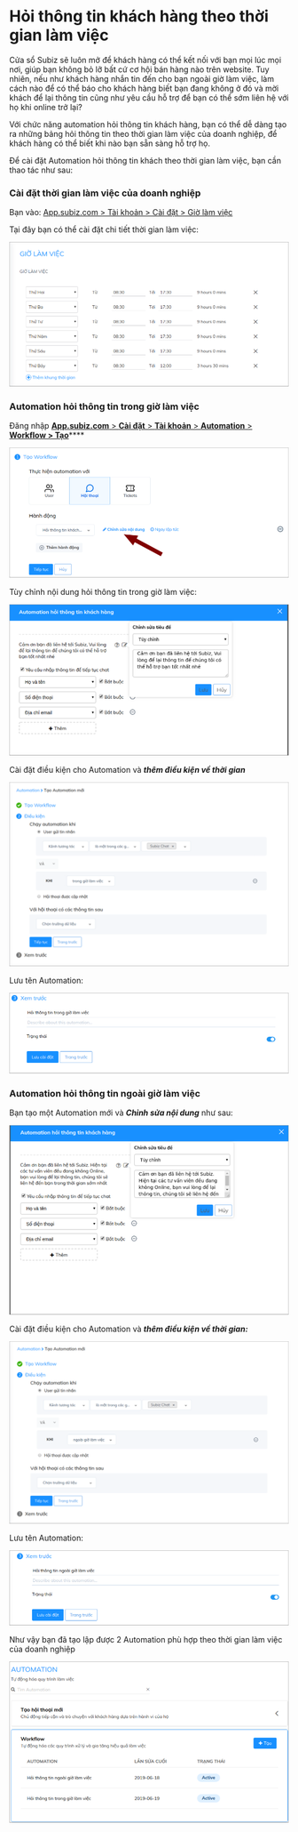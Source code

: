 # Hỏi thông tin khách hàng theo thời gian làm việc

Cửa sổ Subiz sẽ luôn mở để khách hàng có thể kết nối với bạn mọi lúc mọi nơi, giúp bạn không bỏ lỡ bất cứ cơ hội bán hàng nào trên website. Tuy nhiên, nếu như khách hàng nhắn tin đến cho bạn ngoài giờ làm việc, làm cách nào để có thể báo cho khách hàng biết bạn đang không ở đó và mời khách để lại thông tin cũng như yêu cầu hỗ trợ để bạn có thể sớm liên hệ với họ khi online trở lại?

 Với chức năng automation hỏi thông tin khách hàng, bạn có thể dễ dàng tạo ra những bảng hỏi thông tin theo thời gian làm việc của doanh nghiệp, để khách hàng có thể biết khi nào bạn sẵn sàng hỗ trợ họ.

Để cài đặt Automation hỏi thông tin khách theo thời gian làm việc, bạn cần thao tác như sau:

### Cài đặt thời gian làm việc của doanh nghiệp 

Bạn vào: [App.subiz.com &gt; Tài khoản &gt; Cài đặt &gt; Giờ làm việc](https://app.subiz.com/settings/business-hours)

Tại đây bạn có thể cài đặt chi tiết thời gian làm việc:

![Gi&#x1EDD; l&#xE0;m vi&#x1EC7;c](../../../.gitbook/assets/gio-lam-viec-1.png)

### Automation hỏi thông tin trong giờ làm việc

Đăng nhập [**App.subiz.com** &gt; **Cài đặt** &gt; **Tài khoản** &gt; **Automation** &gt; **Workflow &gt; Tạo**](https://app.subiz.com/settings/automation-workflow)\*\*\*\*

![T&#x1EA1;o Automation](../../../.gitbook/assets/tao-automation-2.png)

Tùy chỉnh nội dung hỏi thông tin trong giờ làm việc:

![T&#xF9;y ch&#x1EC9;nh n&#x1ED9;i dung trong gi&#x1EDD; l&#xE0;m vi&#x1EC7;c](../../../.gitbook/assets/trong-gio-lam-viec-3.png)

Cài đặt điều kiện cho Automation và _**thêm điều kiện về thời gian**_

![Th&#xEA;m &#x111;i&#x1EC1;u ki&#x1EC7;n th&#x1EDD;i gian](../../../.gitbook/assets/trong-gio-lam-viec-dieu-kien-1.png)

Lưu tên Automation:

![L&#x1B0;u t&#xEA;n Automation](../../../.gitbook/assets/luu-1-1.png)

### Automation hỏi thông tin ngoài giờ làm việc 

Bạn tạo một Automation mới và _**Chỉnh sửa nội dung**_ như sau:

![H&#x1ECF;i th&#xF4;ng tin ngo&#xE0;i gi&#x1EDD; l&#xE0;m vi&#x1EC7;c](../../../.gitbook/assets/ngoai-gio-lam-viec-3.png)

Cài đặt điều kiện cho Automation và _**thêm điều kiện về thời gian:**_

![C&#xE0;i &#x111;&#x1EB7;t &#x111;i&#x1EC1;u ki&#x1EC7;n](../../../.gitbook/assets/ngoai-gio-lam-viec-dieu-kien-1.png)

Lưu tên Automation:

![L&#x1B0;u t&#xEA;n Automation](../../../.gitbook/assets/luu-2-1.png)

Như vậy bạn đã tạo lập được 2 Automation phù hợp theo thời gian làm việc của doanh nghiệp

![Danh s&#xE1;ch Automation](../../../.gitbook/assets/list-1.png)

